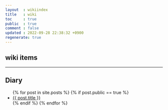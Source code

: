 ```yaml
---
layout  : wikiindex
title   : wiki
toc     : true
public  : true
comment : false
updated : 2022-09-28 22:38:32 +0900
regenerate: true
---
```


## wiki items


---
## Diary
<div>
    <ul>
{% for post in site.posts %}
    {% if post.public == true %}
        <li>
            <a class="post-link" href="{{ post.url | prepend: site.baseurl }}">
                {{ post.title }}
            </a>
        </li>
    {% endif %}
{% endfor %}
    </ul>
</div>
